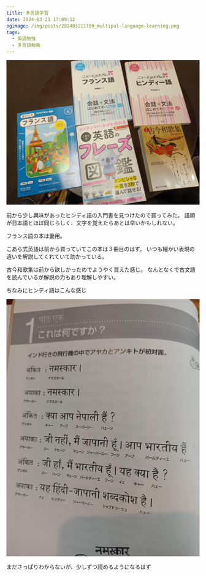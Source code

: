 ```yaml
---
title: 多言語学習
date: 2024-03-21 17:09:12
ogimage: /img/posts/202403211709_multipul-language-learning.png
tags:
  - 英語勉強
  - 多言語勉強
---
```


![multiple language](/img/posts/202403211709/books.jpg)

前から少し興味があったヒンディ語の入門書を見つけたので買ってみた。
語順が日本語とほぼ同じらしく、文字を覚えたらあとは早いかもしれない。

フランス語の本は妻用。

こあら式英語は前から買っていてこの本は３冊目のはず。
いつも細かい表現の違いを解説してくれていて助かっている。

古今和歌集は前から欲しかったのでようやく買えた感じ。
なんとなくで古文語を読んでいるが解説の力もあり理解しやすい。

ちなみにヒンディ語はこんな感じ

![hindi](img/posts/202403211709/hindi.jpg)

まださっぱりわからないが、少しずつ読めるようになるはず
